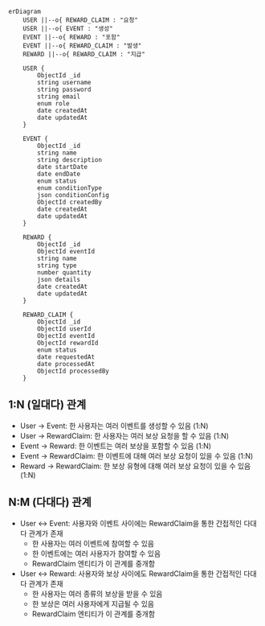 ```mermaid
erDiagram
    USER ||--o{ REWARD_CLAIM : "요청"
    USER ||--o{ EVENT : "생성"
    EVENT ||--o{ REWARD : "포함"
    EVENT ||--o{ REWARD_CLAIM : "발생"
    REWARD ||--o{ REWARD_CLAIM : "지급"

    USER {
        ObjectId _id
        string username
        string password
        string email
        enum role
        date createdAt
        date updatedAt
    }
    
    EVENT {
        ObjectId _id
        string name
        string description
        date startDate
        date endDate
        enum status
        enum conditionType
        json conditionConfig
        ObjectId createdBy
        date createdAt
        date updatedAt
    }
    
    REWARD {
        ObjectId _id
        ObjectId eventId
        string name
        string type
        number quantity
        json details
        date createdAt
        date updatedAt
    }
    
    REWARD_CLAIM {
        ObjectId _id
        ObjectId userId
        ObjectId eventId
        ObjectId rewardId
        enum status
        date requestedAt
        date processedAt
        ObjectId processedBy
    }
```
## 1:N (일대다) 관계
- User → Event: 한 사용자는 여러 이벤트를 생성할 수 있음 (1:N)
- User → RewardClaim: 한 사용자는 여러 보상 요청을 할 수 있음 (1:N)
- Event → Reward: 한 이벤트는 여러 보상을 포함할 수 있음 (1:N)
- Event → RewardClaim: 한 이벤트에 대해 여러 보상 요청이 있을 수 있음 (1:N)
- Reward → RewardClaim: 한 보상 유형에 대해 여러 보상 요청이 있을 수 있음 (1:N)
## N:M (다대다) 관계
- User ↔ Event: 사용자와 이벤트 사이에는 RewardClaim을 통한 간접적인 다대다 관계가 존재
  - 한 사용자는 여러 이벤트에 참여할 수 있음
  - 한 이벤트에는 여러 사용자가 참여할 수 있음
  - RewardClaim 엔티티가 이 관계를 중개함
- User ↔ Reward: 사용자와 보상 사이에도 RewardClaim을 통한 간접적인 다대다 관계가 존재
  - 한 사용자는 여러 종류의 보상을 받을 수 있음
  - 한 보상은 여러 사용자에게 지급될 수 있음
  - RewardClaim 엔티티가 이 관계를 중개함